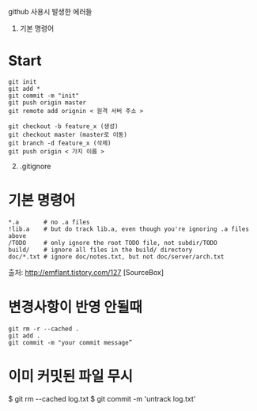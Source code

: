 github 사용시 발생한 에러들

1. 기본 명령어
# Start
	git init
	git add *
	git commit -m "init"
	git push origin master
	git remote add orignin < 원격 서버 주소 >

	git checkout -b feature_x (생성)
	git checkout master (master로 이동)
	git branch -d feature_x (삭제)
	git push origin < 가지 이름 >


2. .gitignore

# 기본 명령어
	*.a       # no .a files
	!lib.a    # but do track lib.a, even though you're ignoring .a files above
	/TODO     # only ignore the root TODO file, not subdir/TODO
	build/    # ignore all files in the build/ directory
	doc/*.txt # ignore doc/notes.txt, but not doc/server/arch.txt


출처: http://emflant.tistory.com/127 [SourceBox]
# 변경사항이 반영 안될때
	git rm -r --cached .
	git add .
	git commit -m "your commit message”

# 이미 커밋된 파일 무시
$ git rm --cached log.txt
$ git commit -m 'untrack log.txt'

